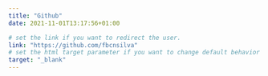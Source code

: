 ```yaml
---
title: "Github"
date: 2021-11-01T13:17:56+01:00

# set the link if you want to redirect the user.
link: "https://github.com/fbcnsilva"
# set the html target parameter if you want to change default behavior
target: "_blank"
---
```

